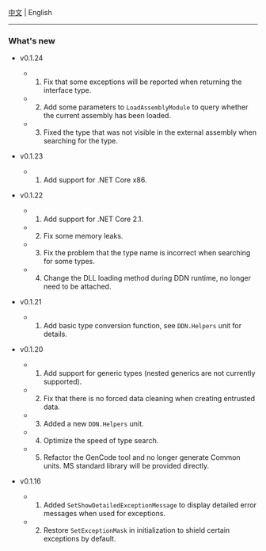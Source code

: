 [中文](NEWS-README.zh-CN.md)   | English      

-----

### What's new

* v0.1.24
   * 1. Fix that some exceptions will be reported when returning the interface type.
   * 2. Add some parameters to `LoadAssemblyModule` to query whether the current assembly has been loaded.
   * 3. Fixed the type that was not visible in the external assembly when searching for the type.

* v0.1.23
   * 1. Add support for .NET Core x86.

* v0.1.22  
   * 1. Add support for .NET Core 2.1.
   * 2. Fix some memory leaks.
   * 3. Fix the problem that the type name is incorrect when searching for some types.
   * 4. Change the DLL loading method during DDN runtime, no longer need to be attached.  

* v0.1.21  
   * 1. Add basic type conversion function, see `DDN.Helpers` unit for details.

* v0.1.20  
   * 1. Add support for generic types (nested generics are not currently supported).
   * 2. Fix that there is no forced data cleaning when creating entrusted data.
   * 3. Added a new `DDN.Helpers` unit.
   * 4. Optimize the speed of type search.
   * 5. Refactor the GenCode tool and no longer generate Common units. MS standard library will be provided directly.

* v0.1.16
  * 1. Added `SetShowDetailedExceptionMessage` to display detailed error messages when used for exceptions.
  * 2. Restore `SetExceptionMask` in initialization to shield certain exceptions by default.
